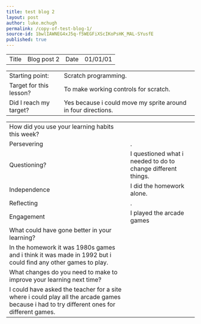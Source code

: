 ```yaml
---
title: test blog 2
layout: post
author: luke.mchugh
permalink: /copy-of-test-blog-1/
source-id: 1bwlIAWNEG4xJ5q-f5WEGFiXScIKoPsHK_MAL-SYusfE
published: true
---
```

<table>
  <tr>
    <td>Title</td>
    <td>Blog post 2</td>
    <td>Date</td>
    <td>01/01/01</td>
  </tr>
</table>


<table>
  <tr>
    <td>Starting point:</td>
    <td>Scratch programming.</td>
  </tr>
  <tr>
    <td>Target for this lesson?</td>
    <td>To make working controls for scratch.</td>
  </tr>
  <tr>
    <td>Did I reach my target? </td>
    <td> Yes because i could move my sprite around in four directions.</td>
  </tr>
</table>


<table>
  <tr>
    <td>How did you use your learning habits this week?</td>
    <td></td>
  </tr>
  <tr>
    <td>Persevering</td>
    <td>. </td>
  </tr>
  <tr>
    <td>Questioning?</td>
    <td>I questioned what i needed to do to change different things.</td>
  </tr>
  <tr>
    <td>Independence</td>
    <td>I did the homework alone.</td>
  </tr>
  <tr>
    <td>Reflecting</td>
    <td>.</td>
  </tr>
  <tr>
    <td>Engagement</td>
    <td>I played the arcade games</td>
  </tr>
  <tr>
    <td>What could have gone better in your learning?</td>
    <td></td>
  </tr>
  <tr>
    <td>In the homework it was 1980s games and i think it was made in 1992 but i could find any other games to play.</td>
    <td></td>
  </tr>
  <tr>
    <td>What changes do you need to make to improve your learning next time?</td>
    <td></td>
  </tr>
  <tr>
    <td>I could have asked the teacher for a site where i could play all the arcade games because i had to try different ones for different games.</td>
    <td></td>
  </tr>
</table>


